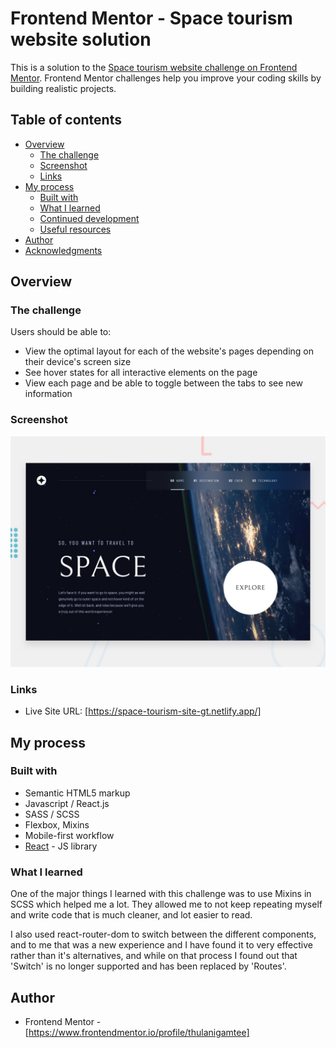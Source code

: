 # Frontend Mentor - Space tourism website solution

This is a solution to the [Space tourism website challenge on Frontend Mentor](https://www.frontendmentor.io/challenges/space-tourism-multipage-website-gRWj1URZ3). Frontend Mentor challenges help you improve your coding skills by building realistic projects.

## Table of contents

- [Overview](#overview)
  - [The challenge](#the-challenge)
  - [Screenshot](#screenshot)
  - [Links](#links)
- [My process](#my-process)
  - [Built with](#built-with)
  - [What I learned](#what-i-learned)
  - [Continued development](#continued-development)
  - [Useful resources](#useful-resources)
- [Author](#author)
- [Acknowledgments](#acknowledgments)

## Overview

### The challenge

Users should be able to:

- View the optimal layout for each of the website's pages depending on their device's screen size
- See hover states for all interactive elements on the page
- View each page and be able to toggle between the tabs to see new information

### Screenshot

![](./preview.jpg)

### Links

- Live Site URL: [https://space-tourism-site-gt.netlify.app/]

## My process

### Built with

- Semantic HTML5 markup
- Javascript / React.js
- SASS / SCSS
- Flexbox, Mixins
- Mobile-first workflow
- [React](https://reactjs.org/) - JS library

### What I learned

One of the major things I learned with this challenge was to use Mixins in SCSS which helped me a lot. They allowed me to not keep repeating myself and write code that is much cleaner, and lot easier to read.

I also used react-router-dom to switch between the different components, and to me that was a new experience and I have found it to very effective rather than it's alternatives, and while on that process I found out that 'Switch' is no longer supported and has been replaced by 'Routes'.

## Author

- Frontend Mentor - [https://www.frontendmentor.io/profile/thulanigamtee]
